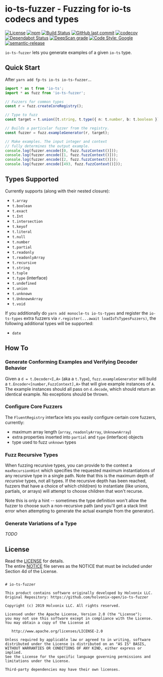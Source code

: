 # io-ts-fuzzer - Fuzzing for io-ts codecs and types

[![License](https://img.shields.io/badge/License-Apache%202.0-blue.svg)](./LICENSE)
[![npm](https://img.shields.io/npm/v/io-ts-fuzzer.svg)](https://www.npmjs.com/package/io-ts-fuzzer)
[![Build Status](https://travis-ci.com/holvonix-open/io-ts-fuzzer.svg?branch=master)](https://travis-ci.com/holvonix-open/io-ts-fuzzer)
[![GitHub last commit](https://img.shields.io/github/last-commit/holvonix-open/io-ts-fuzzer.svg)](https://github.com/holvonix-open/io-ts-fuzzer/commits)
[![codecov](https://codecov.io/gh/holvonix-open/io-ts-fuzzer/branch/master/graph/badge.svg)](https://codecov.io/gh/holvonix-open/io-ts-fuzzer)
[![Dependabot Status](https://api.dependabot.com/badges/status?host=github&repo=holvonix-open/io-ts-fuzzer)](https://dependabot.com)
[![DeepScan grade](https://deepscan.io/api/teams/4465/projects/6653/branches/56883/badge/grade.svg)](https://deepscan.io/dashboard#view=project&tid=4465&pid=6653&bid=56883)
[![Code Style: Google](https://img.shields.io/badge/code%20style-google-blueviolet.svg)](https://github.com/google/gts)
[![semantic-release](https://img.shields.io/badge/%20%20%F0%9F%93%A6%F0%9F%9A%80-semantic--release-e10079.svg)](https://github.com/semantic-release/semantic-release)

`io-ts-fuzzer` lets you generate examples of a given `io-ts` type.

## Quick Start

After `yarn add fp-ts io-ts io-ts-fuzzer`...

```typescript
import * as t from 'io-ts';
import * as fuzz from 'io-ts-fuzzer';

// Fuzzers for common types
const r = fuzz.createCoreRegistry();

// Type to fuzz
const target = t.union([t.string, t.type({ n: t.number, b: t.boolean })]);

// Builds a particular fuzzer from the registry.
const fuzzer = fuzz.exampleGenerator(r, target);

// Make examples. The input integer and context
// fully determines the output example.
console.log(fuzzer.encode([0, fuzz.fuzzContext()]));
console.log(fuzzer.encode([1, fuzz.fuzzContext()]));
console.log(fuzzer.encode([2, fuzz.fuzzContext()]));
console.log(fuzzer.encode([493, fuzz.fuzzContext()]));
```

## Types Supported

Currently supports (along with their nested closure):

- `t.array`
- `t.boolean`
- `t.exact`
- `t.Int`
- `t.intersection`
- `t.keyof`
- `t.literal`
- `t.null`
- `t.number`
- `t.partial`
- `t.readonly`
- `t.readonlyArray`
- `t.recursive`
- `t.string`
- `t.tuple`
- `t.type` (interface)
- `t.undefined`
- `t.union`
- `t.unknown`
- `t.UnknownArray`
- `t.void`

If you additionally do `yarn add monocle-ts io-ts-types` and register the
`io-ts-types` extra fuzzers via `r.register(...await loadIoTsTypesFuzzers)`, the
following additional types will be supported:

- `date`

## How To

### Generate Conforming Examples and Verifying Decoder Behavior

Given a `d = t.Decoder<I,A>` (aka a `t.Type`), `fuzz.exampleGenerator` will
build a `t.Encoder<[number,FuzzContext],A>` that will give example instances of
`A`. The example instances should all pass on `d.decode`, which should return an
identical example. No exceptions should be thrown.

### Configure Core Fuzzers

The `FluentRegistry` interface lets you easily configure certain core fuzzers,
currently:

- maximum array length (`array`, `readonlyArray`, `UnknownArray`)
- extra properties inserted into `partial` and `type` (interface) objects
- type used to fuzz `unknown` types

### Fuzz Recursive Types

When fuzzing recursive types, you can provide to the context a
`maxRecursionHint` which specifies the requested maximum instantiations of any
recursive type in a single path. Note that this is the maximum depth of
_recursive_ types, not all types. If the recursive depth has been reached,
fuzzers that have a choice of which child(ren) to instantiate (like unions,
partials, or arrays) will attempt to choose children that won't recurse.

Note this is only a hint -- sometimes the type definition won't allow the fuzzer
to choose such a non-recursive path (and you'll get a stack limit error when
attempting to generate the actual example from the generator).

### Generate Variations of a Type

_TODO_

## License

Read the [LICENSE](LICENSE) for details.  
The entire [NOTICE](NOTICE) file serves as the NOTICE that must be included
under Section 4d of the License.

```

# io-ts-fuzzer

This product contains software originally developed by Holvonix LLC.
Original Repository: https://github.com/holvonix-open/io-ts-fuzzer

Copyright (c) 2019 Holvonix LLC. All rights reserved.

Licensed under the Apache License, Version 2.0 (the "License");
you may not use this software except in compliance with the License.
You may obtain a copy of the License at

   http://www.apache.org/licenses/LICENSE-2.0

Unless required by applicable law or agreed to in writing, software
distributed under the License is distributed on an "AS IS" BASIS,
WITHOUT WARRANTIES OR CONDITIONS OF ANY KIND, either express or implied.
See the License for the specific language governing permissions and
limitations under the License.

Third-party dependencies may have their own licenses.

```
